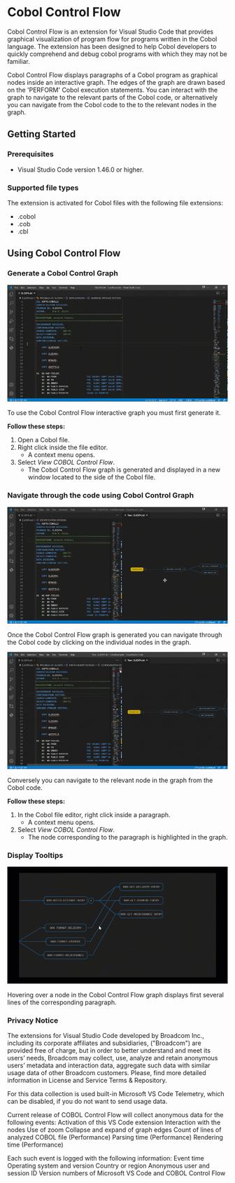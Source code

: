 # Cobol Control Flow

Cobol Control Flow is an extension for Visual Studio Code that provides graphical visualization of program flow for programs written in the Cobol language. The extension has been designed to help Cobol developers to quickly comprehend and debug cobol programs with which they may not be familiar.

Cobol Control Flow displays paragraphs of a Cobol program as graphical nodes inside an interactive graph. The edges of the graph are drawn based on the 'PERFORM' Cobol execution statements. You can interact with the graph to navigate to the relevant parts of the Cobol code, or alternatively you can navigate from the Cobol code to the to the relevant nodes in the graph.

## Getting Started

### Prerequisites

- Visual Studio Code version 1.46.0 or higher.

### Supported file types

The extension is activated for Cobol files with the following file extensions:
 - .cobol
 - .cob
 - .cbl

## Using Cobol Control Flow

###  Generate a Cobol Control Graph

![](CobolControlFlow_generateFlow.gif)

To use the Cobol Control Flow interactive graph you must first generate it.

**Follow these steps:**
1. Open a Cobol file.
2. Right click inside the file editor.
    - A context menu opens.
3. Select *View COBOL Control Flow*.
    - The Cobol Control Flow graph is generated and displayed in a new window located to the side of the Cobol file.

### Navigate through the code using Cobol Control Graph

![](CobolControlFlow_highlightingCode.gif)

Once the Cobol Control Flow graph is generated you can navigate through the Cobol code by clicking on the individual nodes in the graph.

![](CobolControlFlow_highlightingNodes.gif)

Conversely you can navigate to the relevant node in the graph from the Cobol code.

**Follow these steps:**

1. In the Cobol file editor, right click inside a paragraph.
    - A context menu opens.
2. Select *View COBOL Control Flow*.
    - The node corresponding to the paragraph is highlighted in the graph.

### Display Tooltips

![](CobolControlFlow_tooltip.gif)

Hovering over a node in the Cobol Control Flow graph displays first several lines of the corresponding paragraph.



### Privacy Notice
The extensions for Visual Studio Code developed by Broadcom Inc., including its corporate affiliates and subsidiaries, ("Broadcom") are provided free of charge, but in order to better understand and meet its users’ needs, Broadcom may collect, use, analyze and retain anonymous users’ metadata and interaction data, aggregate such data with similar usage data of other Broadcom customers. Please, find more detailed information in License and Service Terms & Repository.

For this data collection is used built-in Microsoft VS Code Telemetry, which can be disabled, if you do not want to send usage data.

Current release of COBOL Control Flow will collect anonymous data for the following events:
Activation of this VS Code extension
Interaction with the nodes
Use of zoom
Collapse and expand of graph edges
Count of lines of analyzed COBOL file (Performance)
Parsing time (Performance)
Rendering time (Performance)

Each such event is logged with the following information:
Event time
Operating system and version
Country or region
Anonymous user and session ID
Version numbers of Microsoft VS Code and COBOL Control Flow
